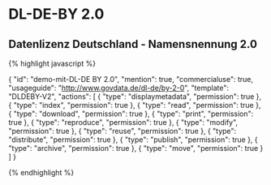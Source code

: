 # DL-DE-BY 2.0
## Datenlizenz Deutschland - Namensnennung 2.0


{% highlight javascript %}

{
  "id": "demo-mit-DL-DE BY 2.0",
  "mention": true,
  "commercialuse": true,
  "usageguide": "http://www.govdata.de/dl-de/by-2-0",
  "template": "DLDEBY-V2",
  "actions": [
    {
      "type": "displaymetadata",
      "permission": true
    },
    {
      "type": "index",
      "permission": true
    },
    {
      "type": "read",
      "permission": true
    },
    {
      "type": "download",
      "permission": true
    },
    {
      "type": "print",
      "permission": true
    },
    {
      "type": "reproduce",
      "permission": true
    },
    {
      "type": "modify",
      "permission": true
    },
    {
      "type": "reuse",
      "permission": true
    },
    {
      "type": "distribute",
      "permission": true
    },
    {
      "type": "publish",
      "permission": true
    },
    {
      "type": "archive",
      "permission": true
    },
    {
      "type": "move",
      "permission": true
    }
  ]
}

{% endhighlight %}